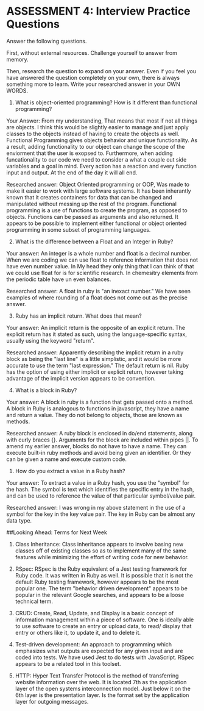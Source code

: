 # ASSESSMENT 4: Interview Practice Questions

Answer the following questions.

First, without external resources. Challenge yourself to answer from memory.

Then, research the question to expand on your answer. Even if you feel you have answered the question completely on your own, there is always something more to learn. Write your researched answer in your OWN WORDS.

1. What is object-oriented programming? How is it different than functional programming?

Your Answer:
From my understanding, That means that most if not all things are objects. I think this would be slightly easier to manage and just apply classes to the objects instead of having to create the objects as well. Functional Programming gives objects behavior and unique functionality. As a result, adding functionality to our object can change the scope of the  enviorment that the user is exopsed to. Furthermore, when adding funcationality to our code we need to consider a what a couple out side variables and a goal in mind. Every action has a reaction and every function input and output. At the end of the day it will all end. 


Researched answer: Object Oriented programming or OOP, Was made to make it easier to work with large software systems. It has been inherantly known that it creates containers for data that can be changed and manipulated without messing up the rest of the program. Functional programming is a use of functions to create the program, as opposed to objects. Functions can be passed as arguments and also returned. It appears to be possible to implement either functional or object oriented programming in some subset of programming languages.  


2. What is the difference between a Float and an Integer in Ruby?

Your answer: An integer is a whole number and float is a decimal number. When we are coding we can use float to reference information that does not have even number value. In My head they only thing that I can think of that we could use float for is for scientific research. In chemesitry elements from the periodic table have un even balances. 


Researched answer: A float in ruby is "an inexact number." We have seen examples of where rounding of a float does not come out as the precise answer. 

3. Ruby has an implicit return. What does that mean? 


Your answer: An implicit return is the opposite of an explicit return. The explicit return has it stated as such, using the language-specific syntax, usually using the keyword "return".


Researched answer: Apparently describing the implicit return in a ruby block as being the "last line" is a little simplistic, and it would be more accurate to use the term "last expression." The default return is nil. Ruby has the option of using either implicit or explicit return, however taking advantage of the implicit version appears to be convention.

4. What is a block in Ruby? 

Your answer: A block in ruby is a function that gets passed onto a method. A block in Ruby is analogous to functions in javascript, they have a name and return a value. They do not belong to objects, those are known as methods. 


Researched answer: A ruby block is enclosed in do/end statements, along with curly braces {}. Arguments for the block are included within pipes ||. To amend my earlier answer, blocks do not have to have a name. They can execute built-in ruby methods and avoid being given an identifier. Or they can be given a name and execute custom code.

1. How do you extract a value in a Ruby hash?

Your answer:
 To extract a value in a Ruby hash, you use the "symbol" for the hash. The symbol is text which identifies the specific entry in the hash, and can be used to reference the value of that particular symbol/value pair.

 Researched answer:
 I was wrong in my above statement in the use of a symbol for the key in the key value pair. The key in Ruby can be almost any data type.

##Looking Ahead: Terms for Next Week

1. Class Inheritance:
 Class inheritance appears to involve basing new classes off of existing classes so as to implement many of the same features while minimizing the effort of writing code for new behavior. 

 2. RSpec:
 RSpec is the Ruby equivalent of a Jest testing framework for Ruby code. It was written in Ruby as well. It is possible that it is not the default Ruby testing framework, however appears to be the most popular one. The term "behavior driven development" appears to be popular in the relevant Google searches, and appears to be a loose technical term.

 3. CRUD:
 Create, Read, Update, and Display is a basic concept of information management within a piece of software. One is ideally able to use software to create an entry or upload data, to read/ display that entry or others like it, to update it, and to delete it. 

 4. Test-driven development:
 An approach to programming which emphasizes what outputs are expected for any given input and are coded into tests. We have used Jest to do tests with JavaScript. RSpec appears to be a related tool in this toolset.

 5. HTTP:
 Hyper Text Transfer Protocol is the method of transferring website information over the web. It is located 7th as the application layer of the open systems interconnection model. Just below it on the 6th layer is the presentation layer. Is the format set by the application layer for outgoing messages. 